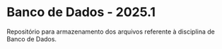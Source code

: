 # Banco de Dados - 2025.1
Repositório para armazenamento dos arquivos referente à disciplina de Banco de Dados.
